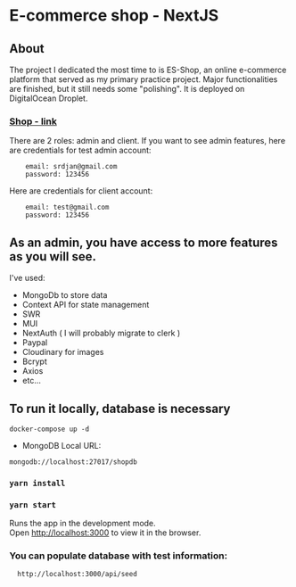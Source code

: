 # E-commerce shop - NextJS 

## About
The project I dedicated the most time to is ES-Shop, an online e-commerce platform that served as my primary practice project.
Major functionalities are finished, but it still needs some "polishing".
It is deployed on DigitalOcean Droplet.

### [Shop - link](https://sbio.online/)

There are 2 roles: admin and client. If you want to see admin features, here are credentials for test admin account:
  ``` 
      email: srdjan@gmail.com 
      password: 123456
  ```
  Here are credentials for client account:
  ``` 
      email: test@gmail.com
      password: 123456
  ```
  
## As an admin, you have access to more features as you will see.

I've used:
  - MongoDb to store data
  - Context API for state management
  - SWR
  - MUI 
  - NextAuth ( I will probably migrate to clerk )
  - Paypal
  - Cloudinary for images
  - Bcrypt
  - Axios
  - etc...


 ## To run it locally, database is necessary

```
docker-compose up -d
```
- MongoDB Local URL:
```
mongodb://localhost:27017/shopdb
``` 
### `yarn install`

### `yarn start`

Runs the app in the development mode.\
Open [http://localhost:3000](http://localhost:3000) to view it in the browser.

### You can populate database with test information:
```
  http://localhost:3000/api/seed
```
